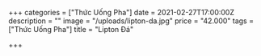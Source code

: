 +++
categories = ["Thức Uống Pha"]
date = 2021-02-27T17:00:00Z
description = ""
image = "/uploads/lipton-da.jpg"
price = "42.000"
tags = ["Thức Uống Pha"]
title = "Lipton Đá"

+++

